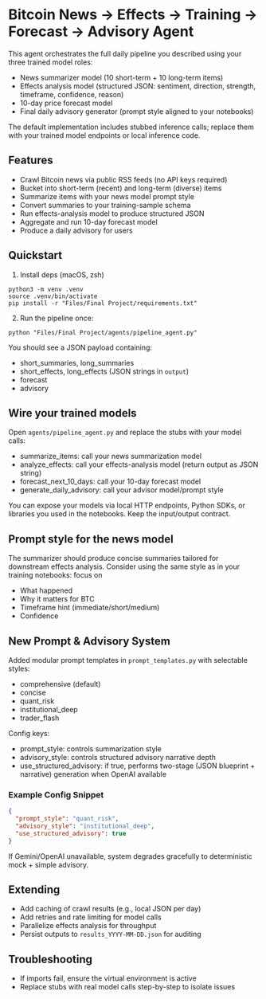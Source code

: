 # Bitcoin News → Effects → Training → Forecast → Advisory Agent

This agent orchestrates the full daily pipeline you described using your three trained model roles:

- News summarizer model (10 short-term + 10 long-term items)
- Effects analysis model (structured JSON: sentiment, direction, strength, timeframe, confidence, reason)
- 10-day price forecast model
- Final daily advisory generator (prompt style aligned to your notebooks)

The default implementation includes stubbed inference calls; replace them with your trained model endpoints or local inference code.

## Features

- Crawl Bitcoin news via public RSS feeds (no API keys required)
- Bucket into short-term (recent) and long-term (diverse) items
- Summarize items with your news model prompt style
- Convert summaries to your training-sample schema
- Run effects-analysis model to produce structured JSON
- Aggregate and run 10-day forecast model
- Produce a daily advisory for users

## Quickstart

1. Install deps (macOS, zsh)

```
python3 -m venv .venv
source .venv/bin/activate
pip install -r "Files/Final Project/requirements.txt"
```

2. Run the pipeline once:

```
python "Files/Final Project/agents/pipeline_agent.py"
```

You should see a JSON payload containing:

- short_summaries, long_summaries
- short_effects, long_effects (JSON strings in `output`)
- forecast
- advisory

## Wire your trained models

Open `agents/pipeline_agent.py` and replace the stubs with your model calls:

- summarize_items: call your news summarization model
- analyze_effects: call your effects-analysis model (return output as JSON string)
- forecast_next_10_days: call your 10-day forecast model
- generate_daily_advisory: call your advisor model/prompt style

You can expose your models via local HTTP endpoints, Python SDKs, or libraries you used in the notebooks. Keep the input/output contract.

## Prompt style for the news model

The summarizer should produce concise summaries tailored for downstream effects analysis. Consider using the same style as in your training notebooks: focus on

- What happened
- Why it matters for BTC
- Timeframe hint (immediate/short/medium)
- Confidence

## New Prompt & Advisory System

Added modular prompt templates in `prompt_templates.py` with selectable styles:

- comprehensive (default)
- concise
- quant_risk
- institutional_deep
- trader_flash

Config keys:

- prompt_style: controls summarization style
- advisory_style: controls structured advisory narrative depth
- use_structured_advisory: if true, performs two-stage (JSON blueprint + narrative) generation when OpenAI available

### Example Config Snippet

```json
{
  "prompt_style": "quant_risk",
  "advisory_style": "institutional_deep",
  "use_structured_advisory": true
}
```

If Gemini/OpenAI unavailable, system degrades gracefully to deterministic mock + simple advisory.

## Extending

- Add caching of crawl results (e.g., local JSON per day)
- Add retries and rate limiting for model calls
- Parallelize effects analysis for throughput
- Persist outputs to `results_YYYY-MM-DD.json` for auditing

## Troubleshooting

- If imports fail, ensure the virtual environment is active
- Replace stubs with real model calls step-by-step to isolate issues
